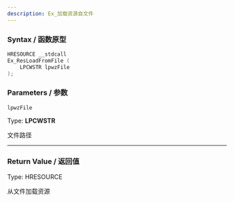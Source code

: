 ```yaml
---
description: Ex_加载资源自文件
---
```


### Syntax / 函数原型

```C++
HRESOURCE __stdcall 
Ex_ResLoadFromFile (
    LPCWSTR lpwzFile
);
```


### Parameters / 参数

`lpwzFile`

Type: **LPCWSTR**

文件路径

---

### Return Value / 返回值

Type: HRESOURCE

从文件加载资源
